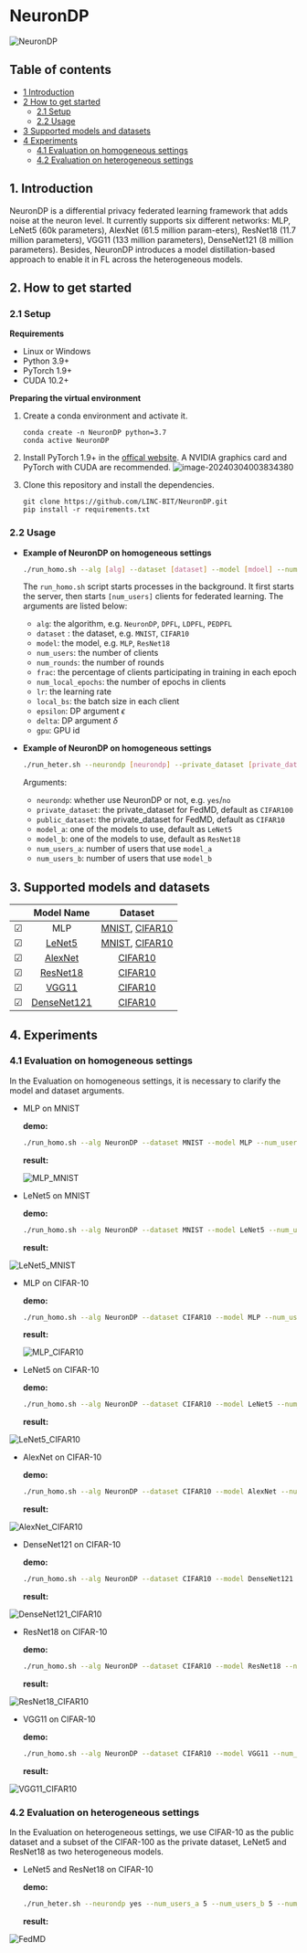 # NeuronDP

![NeuronDP](./images/Neurondp.png)

## Table of contents

- [1 Introduction](#1-introduction)
- [2 How to get started](#2-how-to-get-started)
  * [2.1 Setup](#21-setup)
  * [2.2 Usage](#22-usage)
- [3 Supported models and datasets](#3-supported-models-and-datasets)
- [4 Experiments](#4-Experiments)
  * [4.1 Evaluation on homogeneous settings](#41-Evaluation-on-homogeneous-settings)
  * [4.2 Evaluation on heterogeneous settings](#42-Evaluation-on-heterogeneous-settings)

## 1. Introduction

NeuronDP is a differential privacy federated learning framework that adds noise at the neuron level. It currently supports six different networks:  MLP, LeNet5 (60k parameters), AlexNet (61.5 million param-eters), ResNet18 (11.7 million parameters), VGG11 (133 million parameters), DenseNet121 (8 million parameters). Besides, NeuronDP introduces a model distillation-based approach to enable it in FL across the heterogeneous models.

## 2. How to get started

### 2.1 Setup

**Requirements**

- Linux or Windows
- Python 3.9+
- PyTorch 1.9+
- CUDA 10.2+

**Preparing the virtual environment**

1. Create a conda environment and activate it.

   ```
   conda create -n NeuronDP python=3.7
   conda active NeuronDP
   ```

2. Install PyTorch 1.9+ in the [offical website](https://pytorch.org/). A NVIDIA graphics card and PyTorch with CUDA are recommended.
![image-20240304003834380](./images/pytorch.png)

3. Clone this repository and install the dependencies.

   ```
   git clone https://github.com/LINC-BIT/NeuronDP.git
   pip install -r requirements.txt
   ```

### 2.2 Usage

- **Example of NeuronDP on homogeneous settings**

  ```bash
  ./run_homo.sh --alg [alg] --dataset [dataset] --model [mdoel] --num_users [num_users]  --num_rounds [num_rounds] --frac [frac] --num_local_epochs [num_local_epochs] --lr [lr] --local_bs [local_bs] --epsilon [epsilon] --delta [delta] --gpu [gpu]
  ```

  The `run_homo.sh` script starts processes in the background. It first starts the server, then starts `[num_users]` clients for federated learning. The arguments are listed below:

  - `alg`: the algorithm, e.g. `NeuronDP`, `DPFL`, `LDPFL`, `PEDPFL`
  - `dataset` : the dataset, e.g. `MNIST`, `CIFAR10`
  - `model`: the model, e.g. `MLP`, `ResNet18`
  - `num_users`: the number of clients
  - `num_rounds`: the number of rounds
  - `frac`: the percentage of clients participating in training in each epoch
  - `num_local_epochs`: the number of epochs in clients
  - `lr`: the learning rate
  - `local_bs`: the batch size in each client
  - `epsilon`: DP argument $\epsilon$
  - `delta`: DP argument $\delta$
  - `gpu`: GPU id

- **Example of NeuronDP on homogeneous settings**

  ```bash
  ./run_heter.sh --neurondp [neurondp] --private_dataset [private_dataset] --public_dataset [public_dataset] --model_a [mdoel_a] --model_b [model_b] --num_users_a [num_users_a] --num_users_b [num_users_b] --num_rounds [num_rounds] --num_local_epochs [num_local_epochs] --lr [lr] --local_bs [local_bs] --epsilon [epsilon] --delta [delta] --gpu [gpu]
  ```

  Arguments:

  - `neurondp`: whether use NeuronDP or not,  e.g. `yes`/`no`
  - `private_dataset`: the private_dataset for FedMD, default as `CIFAR100`
  - `public_dataset`: the private_dataset for FedMD, default as `CIFAR10`
  - `model_a`: one of the models to use, default as `LeNet5`
  - `model_b`: one of the models to use, default as `ResNet18`
  - `num_users_a`: number of users that use `model_a`
  - `num_users_b`: number of users that use `model_b`

## 3. Supported models and datasets

|      |                          Model Name                          |                           Dataset                            |
| :--: | :----------------------------------------------------------: | :----------------------------------------------------------: |
|  ☑   |                             MLP                              | [MNIST](http://yann.lecun.com/exdb/mnist/), [CIFAR10](https://www.cs.toronto.edu/~kriz/cifar-10-python.tar.gz) |
|  ☑   |     [LeNet5](https://hal.science/hal-03926082/document)      | [MNIST](http://yann.lecun.com/exdb/mnist/), [CIFAR10](https://www.cs.toronto.edu/~kriz/cifar-10-python.tar.gz) |
|  ☑   | [AlexNet](https://proceedings.neurips.cc/paper/2012/file/c399862d3b9d6b76c8436e924a68c45b-Paper.pdf) | [CIFAR10](https://www.cs.toronto.edu/~kriz/cifar-10-python.tar.gz) |
|  ☑   | [ResNet18](https://openaccess.thecvf.com/content_cvpr_2016/papers/He_Deep_Residual_Learning_CVPR_2016_paper.pdf) | [CIFAR10](https://www.cs.toronto.edu/~kriz/cifar-10-python.tar.gz) |
|  ☑   |    [VGG11](https://arxiv.org/pdf/1409.1556.pdf%E3%80%82)     | [CIFAR10](https://www.cs.toronto.edu/~kriz/cifar-10-python.tar.gz) |
|  ☑   | [DenseNet121](http://openaccess.thecvf.com/content_cvpr_2017/papers/Huang_Densely_Connected_Convolutional_CVPR_2017_paper.pdf) | [CIFAR10](https://www.cs.toronto.edu/~kriz/cifar-10-python.tar.gz) |



## 4. Experiments

### 4.1 Evaluation on homogeneous settings

In the Evaluation on homogeneous settings, it is necessary to clarify the model and dataset arguments.

- MLP on MNIST

  **demo:**

  ```bash
  ./run_homo.sh --alg NeuronDP --dataset MNIST --model MLP --num_users 10 --num_rounds 20 --frac 1 --num_local_epochs 3 --lr 0.001 --local_bs 64 --epsilon 0.1 --delta 0.001 --gpu 0
  ```

  **result:**

  ![MLP_MNIST](./images/MLP_MNIST.png)

- LeNet5 on MNIST

  **demo:**

    ```bash
    ./run_homo.sh --alg NeuronDP --dataset MNIST --model LeNet5 --num_users 10 --num_rounds 20 --frac 1 --num_local_epochs 3 --lr 0.001 --local_bs 64 --epsilon 0.1 --delta 0.001 --gpu 0
    ```

  **result:**

![LeNet5_MNIST](./images/LeNet5_MNIST.png)

- MLP on CIFAR-10

  **demo:**

  ```bash
  ./run_homo.sh --alg NeuronDP --dataset CIFAR10 --model MLP --num_users 10 --num_rounds 20 --frac 1 --num_local_epochs 3 --lr 0.001 --local_bs 64 --epsilon 0.1 --delta 0.001 --gpu 0
  ```

  **result:**

  ![MLP_CIFAR10](./images/MLP_CIFAR10.png)

- LeNet5 on CIFAR-10

  **demo:**

  ```bash
  ./run_homo.sh --alg NeuronDP --dataset CIFAR10 --model LeNet5 --num_users 10 --num_rounds 20 --frac 1 --num_local_epochs 3 --lr 0.001 --local_bs 64 --epsilon 0.1 --delta 0.001 --gpu 0
  ```

  **result:**

![LeNet5_CIFAR10](./images/LeNet5_CIFAR10.png)

- AlexNet on CIFAR-10

  **demo:**

  ```bash
  ./run_homo.sh --alg NeuronDP --dataset CIFAR10 --model AlexNet --num_users 10 --num_rounds 20 --frac 1 --num_local_epochs 3 --lr 0.001 --local_bs 64 --epsilon 0.1 --delta 0.001 --gpu 0
  ```

  **result:**

![AlexNet_CIFAR10](./images/AlexNet_CIFAR10.png)

- DenseNet121 on CIFAR-10

  **demo:**

  ```bash
  ./run_homo.sh --alg NeuronDP --dataset CIFAR10 --model DenseNet121 --num_users 10 --num_rounds 20 --frac 1 --num_local_epochs 3 --lr 0.001 --local_bs 64 --epsilon 0.1 --delta 0.001 --gpu 0
  ```

  **result:**

![DenseNet121_CIFAR10](./images/DenseNet121_CIFAR10.png)

- ResNet18 on CIFAR-10

  **demo:**

  ```bash
  ./run_homo.sh --alg NeuronDP --dataset CIFAR10 --model ResNet18 --num_users 10 --num_rounds 20 --frac 1 --num_local_epochs 3 --lr 0.001 --local_bs 64 --epsilon 0.1 --delta 0.001 --gpu 0
  ```

  **result:**

![ResNet18_CIFAR10](./images/ResNet18_CIFAR10.png)

- VGG11 on CIFAR-10

  **demo:**

  ```bash
  ./run_homo.sh --alg NeuronDP --dataset CIFAR10 --model VGG11 --num_users 10 --num_rounds 20 --frac 1 --num_local_epochs 3 --lr 0.001 --local_bs 64 --epsilon 0.1 --delta 0.001 --gpu 0
  ```

  **result:**

![VGG11_CIFAR10](./images/VGG11_CIFAR10.png)

### 4.2 Evaluation on heterogeneous settings

In the Evaluation on heterogeneous settings, we use CIFAR-10 as the public dataset and a subset of the CIFAR-100 as the private dataset, LeNet5 and ResNet18 as two heterogeneous models.

- LeNet5 and ResNet18 on CIFAR-10

  **demo:**

  ```bash
  ./run_heter.sh --neurondp yes --num_users_a 5 --num_users_b 5 --num_rounds 20 --num_local_epochs 3 --lr 0.001 --local_bs 64 --epsilon 0.001 --delta 1.0 --gpu 0
  ```

  **result:**

![FedMD](./images/FedMD.png)







